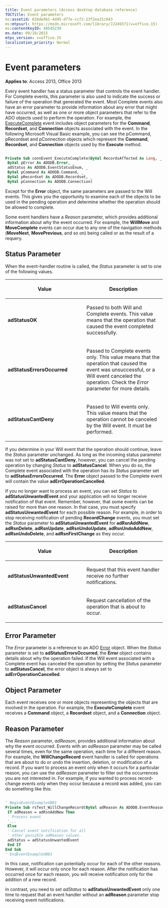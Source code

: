 ```yaml
---
title: Event parameters (Access desktop database reference)
TOCTitle: Event parameters
ms:assetid: 626de9b1-4d45-d77e-ccf2-23f2ea31c043
ms:mtpsurl: https://msdn.microsoft.com/library/JJ249371(v=office.15)
ms:contentKeyID: 48545239
ms.date: 09/18/2015
mtps_version: v=office.15
localization_priority: Normal
---
```


# Event parameters

**Applies to**: Access 2013, Office 2013

Every event handler has a status parameter that controls the event handler. For Complete events, this parameter is also used to indicate the success or failure of the operation that generated the event. Most Complete events also have an error parameter to provide information about any error that might have occurred, as well as one or more object parameters that refer to the ADO objects used to perform the operation. For example, the [ExecuteComplete](executecomplete-event-ado.md) event includes object parameters for the **Command**, **Recordset**, and **Connection** objects associated with the event. In the following Microsoft Visual Basic example, you can see the pCommand, pRecordset and pConnection objects which represent the **Command**, **Recordset**, and **Connection** objects used by the **Execute** method.

```vb 
 
Private Sub connEvent_ExecuteComplete(ByVal RecordsAffected As Long, _ 
 ByVal pError As ADODB.Error, _ 
 adStatus As ADODB.EventStatusEnum, _ 
 ByVal pCommand As ADODB.Command, _ 
 ByVal pRecordset As ADODB.Recordset, _ 
 ByVal pConnection As ADODB.Connection) 
```

Except for the **Error** object, the same parameters are passed to the Will events. This gives you the opportunity to examine each of the objects to be used in the pending operation and determine whether the operation should be allowed to complete.

Some event handlers have a *Reason* parameter, which provides additional information about why the event occurred. For example, the **WillMove** and **MoveComplete** events can occur due to any one of the navigation methods (**MoveNext**, **MovePrevious**, and so on) being called or as the result of a requery.

## Status Parameter

When the event-handler routine is called, the *Status* parameter is set to one of the following values.

<table>
<colgroup>
<col style="width: 50%" />
<col style="width: 50%" />
</colgroup>
<thead>
<tr class="header">
<th><p>Value</p></th>
<th><p>Description</p></th>
</tr>
</thead>
<tbody>
<tr class="odd">
<td><p><strong>adStatusOK</strong></p></td>
<td><p>Passed to both Will and Complete events. This value means that the operation that caused the event completed successfully.</p></td>
</tr>
<tr class="even">
<td><p><strong>adStatusErrorsOccurred</strong></p></td>
<td><p>Passed to Complete events only. This value means that the operation that caused the event was unsuccessful, or a Will event canceled the operation. Check the <em>Error</em> parameter for more details.</p></td>
</tr>
<tr class="odd">
<td><p><strong>adStatusCantDeny</strong></p></td>
<td><p>Passed to Will events only. This value means that the operation cannot be canceled by the Will event. It must be performed.</p></td>
</tr>
</tbody>
</table>


If you determine in your Will event that the operation should continue, leave the *Status* parameter unchanged. As long as the incoming status parameter was not set to **adStatusCantDeny**, however, you can cancel the pending operation by changing *Status* to **adStatusCancel**. When you do so, the Complete event associated with the operation has its *Status* parameter set to **adStatusErrorsOccurred**. The **Error** object passed to the Complete event will contain the value **adErrOperationCancelled**.

If you no longer want to process an event, you can set *Status* to **adStatusUnwantedEvent** and your application will no longer receive notification of that event. Remember, however, that some events can be raised for more than one reason. In that case, you must specify **adStatusUnwantedEvent** for each possible reason. For example, in order to stop receiving notification of pending **RecordChange** events, you must set the *Status* parameter to **adStatusUnwantedEvent** for **adRsnAddNew**, **adRsnDelete**, **adRsnUpdate**, **adRsnUndoUpdate**, **adRsnUndoAddNew**, **adRsnUndoDelete**, and **adRsnFirstChange** as they occur.

<table>
<colgroup>
<col style="width: 50%" />
<col style="width: 50%" />
</colgroup>
<thead>
<tr class="header">
<th><p>Value</p></th>
<th><p>Description</p></th>
</tr>
</thead>
<tbody>
<tr class="odd">
<td><p><strong>adStatusUnwantedEvent</strong></p></td>
<td><p>Request that this event handler receive no further notifications.</p></td>
</tr>
<tr class="even">
<td><p><strong>adStatusCancel</strong></p></td>
<td><p>Request cancellation of the operation that is about to occur.</p></td>
</tr>
</tbody>
</table>


## Error Parameter

The *Error* parameter is a reference to an ADO [Error](error-object-ado.md) object. When the *Status* parameter is set to **adStatusErrorsOccurred**, the **Error** object contains details about why the operation failed. If the Will event associated with a Complete event has canceled the operation by setting the *Status* parameter to **adStatusCancel**, the error object is always set to **adErrOperationCancelled**.

## Object Parameter

Each event receives one or more objects representing the objects that are involved in the operation. For example, the **ExecuteComplete** event receives a **Command** object, a **Recordset** object, and a **Connection** object.

## Reason Parameter

The *Reason* parameter, *adReason*, provides additional information about why the event occurred. Events with an *adReason* parameter may be called several times, even for the same operation, each time for a different reason. For example, the **WillChangeRecord** event handler is called for operations that are about to do or undo the insertion, deletion, or modification of a record. If you want to process an event only when it occurs for a particular reason, you can use the *adReason* parameter to filter out the occurrences you are not interested in. For example, if you wanted to process record-change events only when they occur because a record was added, you can do something like this:

```vb 
 
' BeginEventExampleVB01 
Private Sub rsTest_WillChangeRecord(ByVal adReason As ADODB.EventReasonEnum, ByVal cRecords As Long, adStatus As ADODB.EventStatusEnum, ByVal pRecordset As ADODB.Recordset) 
 If adReason = adRsnAddNew Then 
 ' Process event 
 '... 
 Else 
 ' Cancel event notification for all 
 ' other possible adReason values. 
 adStatus = adStatusUnwantedEvent 
 End If 
End Sub 
' EndEventExampleVB01 
```

In this case, notification can potentially occur for each of the other reasons. However, it will occur only once for each reason. After the notification has occurred once for each reason, you will receive notification only for the addition of a new record.

In contrast, you need to set *adStatus* to **adStatusUnwantedEvent** only one time to request that an event handler without an **adReason** parameter stop receiving event notifications.

